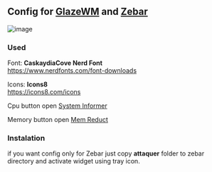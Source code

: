 ## Config for [GlazeWM](https://github.com/glzr-io/glazewm) and [Zebar](https://github.com/glzr-io/zebar)
![image](https://github.com/user-attachments/assets/dad44c1e-40fb-49af-9e28-da1897c32d59)

### Used
Font: **CaskaydiaCove Nerd Font** <br>
https://www.nerdfonts.com/font-downloads

Icons: **Icons8** <br>
https://icons8.com/icons

Cpu button open [System Informer](https://systeminformer.sourceforge.io/) 

Memory button open [Mem Reduct](https://github.com/henrypp/memreduct)


### Instalation
if you want config only for Zebar just copy **attaquer** folder to zebar directory and activate widget using tray icon.
